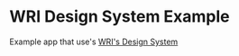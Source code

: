 # WRI Design System Example

Example app that use's [WRI's Design System](https://github.com/wri/wri-design-systems)
